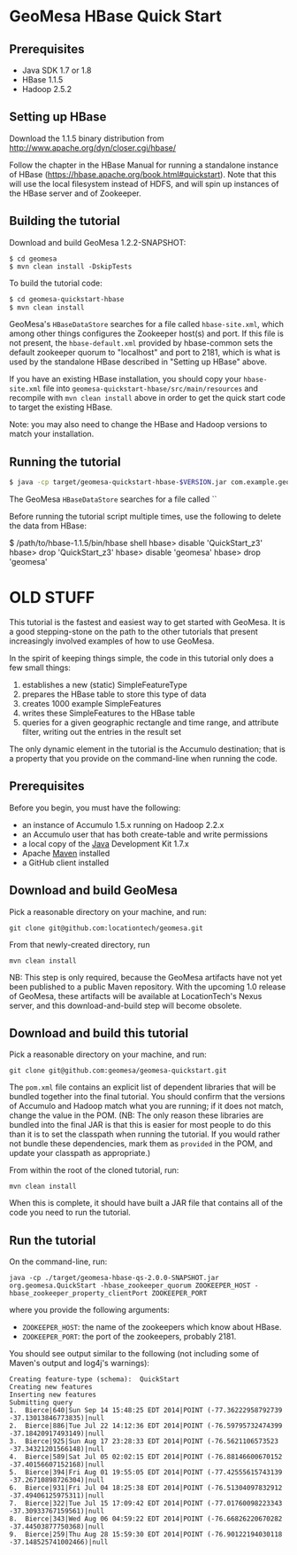 GeoMesa HBase Quick Start
=========================

Prerequisites
-------------

* Java SDK 1.7 or 1.8
* HBase 1.1.5
* Hadoop 2.5.2

Setting up HBase
----------------

Download the 1.1.5 binary distribution from http://www.apache.org/dyn/closer.cgi/hbase/ 

Follow the chapter in the HBase Manual for running a standalone instance
of HBase (https://hbase.apache.org/book.html#quickstart). Note that this
will use the local filesystem instead of HDFS, and will spin up instances
of the HBase server and of Zookeeper.

Building the tutorial
---------------------

Download and build GeoMesa 1.2.2-SNAPSHOT:

```
$ cd geomesa
$ mvn clean install -DskipTests
```

To build the tutorial code:

```bash
$ cd geomesa-quickstart-hbase
$ mvn clean install
```

GeoMesa's ``HBaseDataStore`` searches for a file called ``hbase-site.xml``,
which among other things configures the Zookeeper host(s) and port. If this file
is not present, the ``hbase-default.xml`` provided by hbase-common sets the
default zookeeper quorum to "localhost" and port to 2181, which is what is used
by the standalone HBase described in "Setting up HBase" above. 

If you have an existing HBase installation, you should copy your ``hbase-site.xml``
file into ``geomesa-quickstart-hbase/src/main/resources`` and recompile with
``mvn clean install`` above in order to get the quick start code to target the
existing HBase.

Note: you may also need to change the HBase and Hadoop versions to match your
installation.


Running the tutorial
--------------------

```bash
$ java -cp target/geomesa-quickstart-hbase-$VERSION.jar com.example.geomesa.hbase.HBaseQuickStart --bigtable_table_name geomesa
```

The GeoMesa ``HBaseDataStore`` searches for a file called ``

Before running the tutorial script multiple times, use the following to
delete the data from HBase:

$ /path/to/hbase-1.1.5/bin/hbase shell
hbase> disable 'QuickStart_z3'
hbase> drop 'QuickStart_z3'
hbase> disable 'geomesa'
hbase> drop 'geomesa'

OLD STUFF
=========

This tutorial is the fastest and easiest way to get started with GeoMesa.  It is
a good stepping-stone on the path to the other tutorials that present
increasingly involved examples of how to use GeoMesa.

In the spirit of keeping things simple, the code in this tutorial only does a
few small things:

1.  establishes a new (static) SimpleFeatureType
2.  prepares the HBase table to store this type of data
3.  creates 1000 example SimpleFeatures
4.  writes these SimpleFeatures to the HBase table
5.  queries for a given geographic rectangle and time range, and attribute filter,
    writing out the entries in the result set

The only dynamic element in the tutorial is the Accumulo destination; that is
a property that you provide on the command-line when running the code.

Prerequisites
-------------

Before you begin, you must have the following:

* an instance of Accumulo 1.5.x running on Hadoop 2.2.x
* an Accumulo user that has both create-table and write permissions
* a local copy of the [Java](http://java.oracle.com/) Development Kit 1.7.x
* Apache [Maven](http://maven.apache.org/) installed
* a GitHub client installed

Download and build GeoMesa
--------------------------

Pick a reasonable directory on your machine, and run:

```
git clone git@github.com:locationtech/geomesa.git
```

From that newly-created directory, run

```
mvn clean install
```

NB:  This step is only required, because the GeoMesa artifacts have not yet
been published to a public Maven repository.  With the upcoming 1.0 release of
GeoMesa, these artifacts will be available at LocationTech's Nexus server, and
this download-and-build step will become obsolete.

Download and build this tutorial
--------------------------------

Pick a reasonable directory on your machine, and run:

```
git clone git@github.com:geomesa/geomesa-quickstart.git
```

The ```pom.xml``` file contains an explicit list of dependent libraries that will be bundled together into the final tutorial.  You should confirm
that the versions of Accumulo and Hadoop match what you are running; if it does not match, change the value in the POM.  (NB:  The only reason these libraries
are bundled into the final JAR is that this is easier for most people to do this than it is to set the classpath when running the tutorial.
If you would rather not bundle these dependencies, mark them as ```provided``` in the POM, and update your classpath as appropriate.)

From within the root of the cloned tutorial, run:

```
mvn clean install
```

When this is complete, it should have built a JAR file that contains all of the code you need to run the tutorial.

Run the tutorial
----------------

On the command-line, run:

```
java -cp ./target/geomesa-hbase-qs-2.0.0-SNAPSHOT.jar org.geomesa.QuickStart -hbase_zookeeper_quorum ZOOKEEPER_HOST -hbase_zookeeper_property_clientPort ZOOKEEPER_PORT
```

where you provide the following arguments:

* ```ZOOKEEPER_HOST```: the name of the zookeepers which know about HBase.
* ```ZOOKEEPER_PORT```: the port of the zookeepers, probably 2181.

You should see output similar to the following (not including some of Maven's output and log4j's warnings):

    Creating feature-type (schema):  QuickStart
    Creating new features
    Inserting new features
    Submitting query
    1.  Bierce|640|Sun Sep 14 15:48:25 EDT 2014|POINT (-77.36222958792739 -37.13013846773835)|null
    2.  Bierce|886|Tue Jul 22 14:12:36 EDT 2014|POINT (-76.59795732474399 -37.18420917493149)|null
    3.  Bierce|925|Sun Aug 17 23:28:33 EDT 2014|POINT (-76.5621106573523 -37.34321201566148)|null
    4.  Bierce|589|Sat Jul 05 02:02:15 EDT 2014|POINT (-76.88146600670152 -37.40156607152168)|null
    5.  Bierce|394|Fri Aug 01 19:55:05 EDT 2014|POINT (-77.42555615743139 -37.26710898726304)|null
    6.  Bierce|931|Fri Jul 04 18:25:38 EDT 2014|POINT (-76.51304097832912 -37.49406125975311)|null
    7.  Bierce|322|Tue Jul 15 17:09:42 EDT 2014|POINT (-77.01760098223343 -37.30933767159561)|null
    8.  Bierce|343|Wed Aug 06 04:59:22 EDT 2014|POINT (-76.66826220670282 -37.44503877750368)|null
    9.  Bierce|259|Thu Aug 28 15:59:30 EDT 2014|POINT (-76.90122194030118 -37.148525741002466)|null
